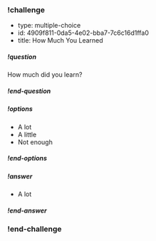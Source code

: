 <!-- >>>>>>>>>>>>>>>>>>>>>> BEGIN CHALLENGE >>>>>>>>>>>>>>>>>>>>>> -->
<!-- Replace everything in square brackets [] and remove brackets  -->

### !challenge

* type: multiple-choice
* id: 4909f811-0da5-4e02-bba7-7c6c16d1ffa0
* title: How Much You Learned
<!-- * points: [1] (optional, the number of points for scoring as a checkpoint) -->
<!-- * topics: [python, pandas] (optional the topics for analyzing points) -->

##### !question

How much did you learn?

##### !end-question

##### !options

* A lot
* A little
* Not enough

##### !end-options

##### !answer

* A lot

##### !end-answer

<!-- other optional sections -->
<!-- !hint - !end-hint (markdown, hidden, students click to view) -->
<!-- !rubric - !end-rubric (markdown, instructors can see while scoring a checkpoint) -->
<!-- !explanation - !end-explanation (markdown, students can see after answering correctly) -->

### !end-challenge

<!-- ======================= END CHALLENGE ======================= -->